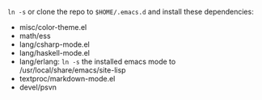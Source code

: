 `ln -s` or clone the repo to `$HOME/.emacs.d` and install these dependencies:

* misc/color-theme.el
* math/ess
* lang/csharp-mode.el
* lang/haskell-mode.el
* lang/erlang: `ln -s` the installed emacs mode to /usr/local/share/emacs/site-lisp
* textproc/markdown-mode.el
* devel/psvn
